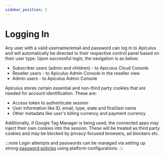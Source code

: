 ```yaml
---
sidebar_position: 2
---
```

# Logging In

Any user with a valid username/email and password can log in to Apiculus and will automatically be directed to their respective control panel based on their user type.
Upon successful login, the navigation is as below:

- Subscriber users (admin and children) - to Apiculus Cloud Console
- Reseller users - to Apiculus Admin Console in the reseller view
- Admin users - to Apiculus Admin Console

Apiculus stores certain essential and non-third party cookies that are needed for account identification. These are:

- Access token to authenticate session
- User information like ID, email, type, state and first/last name
- Other metadata like user's billing currency and payment currency

Additionally, if Google Tag Manager is being used, the connected apps may inject their own cookies into the session. These will be treated as third party cookies and may be blocked by privacy-focused browsers, ad blockers etc.

:::note
Login attempts and passwords can be managed via setting up strong [password policies](/docs/GettingStarted/LoginConfigurations/ConfiguringPasswordPolicies) using platform configurations.
:::




